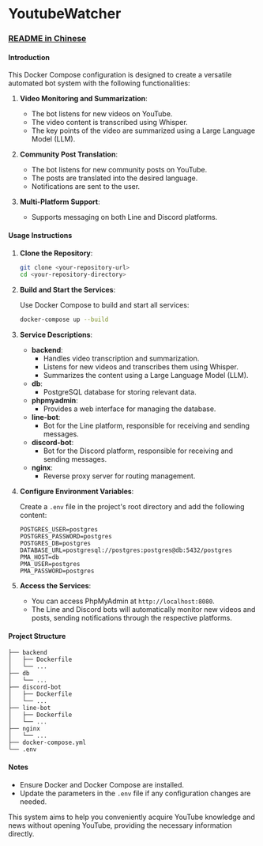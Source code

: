 # YoutubeWatcher
 
### [README in Chinese](./readme_ch.md)

#### Introduction

This Docker Compose configuration is designed to create a versatile automated bot system with the following functionalities:

1. **Video Monitoring and Summarization**:
   - The bot listens for new videos on YouTube.
   - The video content is transcribed using Whisper.
   - The key points of the video are summarized using a Large Language Model (LLM).

2. **Community Post Translation**:
   - The bot listens for new community posts on YouTube.
   - The posts are translated into the desired language.
   - Notifications are sent to the user.

3. **Multi-Platform Support**:
   - Supports messaging on both Line and Discord platforms.

#### Usage Instructions

1. **Clone the Repository**:

    ```bash
    git clone <your-repository-url>
    cd <your-repository-directory>
    ```

2. **Build and Start the Services**:

    Use Docker Compose to build and start all services:

    ```bash
    docker-compose up --build
    ```

3. **Service Descriptions**:

    - **backend**:
        - Handles video transcription and summarization.
        - Listens for new videos and transcribes them using Whisper.
        - Summarizes the content using a Large Language Model (LLM).
    - **db**:
        - PostgreSQL database for storing relevant data.
    - **phpmyadmin**:
        - Provides a web interface for managing the database.
    - **line-bot**:
        - Bot for the Line platform, responsible for receiving and sending messages.
    - **discord-bot**:
        - Bot for the Discord platform, responsible for receiving and sending messages.
    - **nginx**:
        - Reverse proxy server for routing management.

4. **Configure Environment Variables**:

    Create a `.env` file in the project's root directory and add the following content:

    ```dotenv
    POSTGRES_USER=postgres
    POSTGRES_PASSWORD=postgres
    POSTGRES_DB=postgres
    DATABASE_URL=postgresql://postgres:postgres@db:5432/postgres
    PMA_HOST=db
    PMA_USER=postgres
    PMA_PASSWORD=postgres
    ```

5. **Access the Services**:

    - You can access PhpMyAdmin at `http://localhost:8080`.
    - The Line and Discord bots will automatically monitor new videos and posts, sending notifications through the respective platforms.

#### Project Structure

```plaintext
├── backend
│   ├── Dockerfile
│   └── ...
├── db
│   └── ...
├── discord-bot
│   ├── Dockerfile
│   └── ...
├── line-bot
│   ├── Dockerfile
│   └── ...
├── nginx
│   └── ...
├── docker-compose.yml
└── .env
```

#### Notes

- Ensure Docker and Docker Compose are installed.
- Update the parameters in the `.env` file if any configuration changes are needed.

This system aims to help you conveniently acquire YouTube knowledge and news without opening YouTube, providing the necessary information directly.